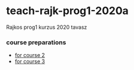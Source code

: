 # teach-rajk-prog1-2020a
Rajkos prog1 kurzus 2020 tavasz

### course preparations
- [for course 2](materials/transitions/into_course_02.md)
- [for course 3](materials/transitions/into_course_03.ipynb)
